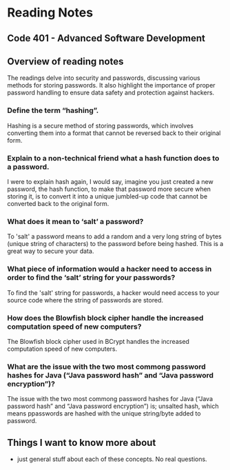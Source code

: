 # Reading Notes


## Code 401 - Advanced Software Development

## Overview of reading notes

The readings delve into security and passwords, discussing various methods for storing passwords. It also highlight the importance of proper password handling to ensure data safety and protection against hackers.

### Define the term “hashing”.

Hashing is a secure method of storing passwords, which involves converting them into a format that cannot be reversed back to their original form.

### Explain to a non-technical friend what a hash function does to a password.

I were to explain hash again, I would say, imagine you just created a new password, the hash function, to make that password more secure when storing it, is to convert it into a unique jumbled-up code that cannot be converted back to the original form.

### What does it mean to ‘salt’ a password?

To 'salt' a password means to add a random and a very long string of bytes (unique string of characters) to the password before being hashed. This is a great way to secure your data.

### What piece of information would a hacker need to access in order to find the ‘salt’ string for your passwords?

To find the 'salt' string for passwords, a hacker would need access to your source code where the string of passwords are stored.

### How does the Blowfish block cipher handle the increased computation speed of new computers?

The Blowfish block cipher used in BCrypt handles the increased computation speed of new computers.

### What are the issue with the two most commong password hashes for Java (“Java password hash” and “Java password encryption”)?

The issue with the two most commong password hashes for Java (“Java password hash” and “Java password encryption”) is; unsalted hash, which means ppasswords are hashed with the unique string/byte added to password. 

## Things I want to know more about

* just general stuff about each of these concepts. No real questions.

